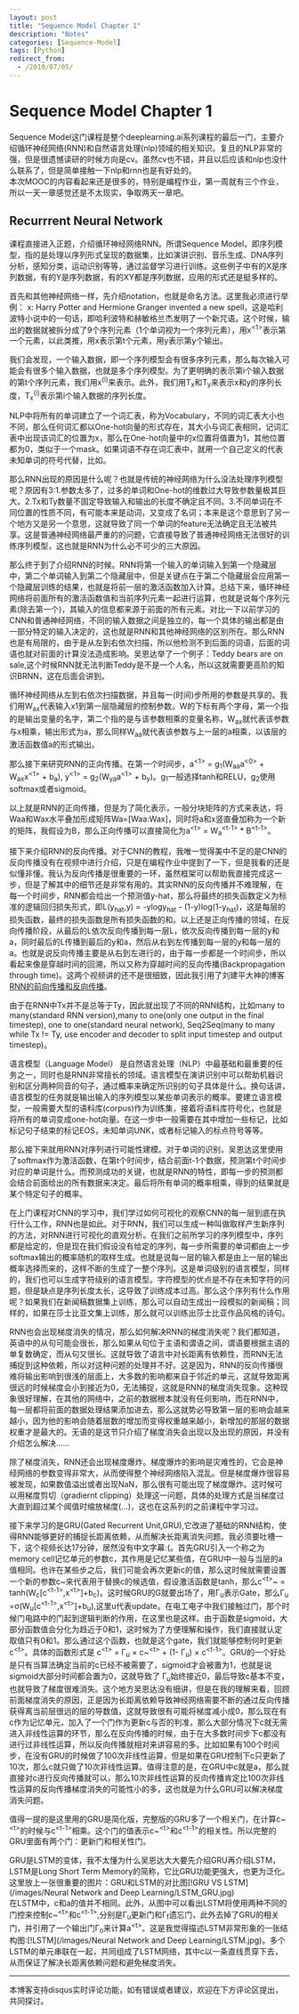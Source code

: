 ```yaml
---
layout: post
title: "Sequence Model Chapter 1"
description: "Notes"
categories: [Sequence-Model]
tags: [Python]
redirect_from:
  - /2019/07/05/
---
```


# Sequence Model Chapter 1  

Sequence Model这门课程是整个deeplearning.ai系列课程的最后一门，主要介绍循环神经网络(RNN)和自然语言处理(nlp)领域的相关知识。复旦的NLP非常的强，但是很遗憾读研的时候方向是cv。虽然cv也不错，并且以后应该和nlp也没什么联系了，但是简单接触一下nlp和rnn也是有好处的。   
本次MOOC的内容看起来还是很多的，特别是编程作业，第一周就有三个作业，所以一天一章感觉还是不太现实，争取两天一章吧。  

## Recurrrent Neural Network  

课程直接进入正题，介绍循环神经网络RNN。所谓Sequence Model，即序列模型，指的是处理以序列形式呈现的数据集，比如演讲识别、音乐生成、DNA序列分析，感知分类，运动识别等等，通过监督学习进行训练。这些例子中有的X是序列数据，有的Y是序列数据，有的XY都是序列数据，应用的形式还是挺多样的。  

首先和其他神经网络一样，先介绍notation，也就是命名方法。这里我必须进行举例： x: Harry Potter and Hermione Granger invented a new spell，这是哈利波特小说中的一句话，即哈利波特和赫敏格兰杰发明了一个新咒语。这个时候，输出的数据就被拆分成了9个序列元素（1个单词视为一个序列元素），用x<sup><1></sup>表示第一个元素，以此类推，用x<sup><t></sup>表示第t个元素，用y<sup><t></sup>表示第y个输出。  

我们会发现，一个输入数据，即一个序列模型会有很多序列元素，那么每次输入可能会有很多个输入数据，也就是多个序列模型。为了更明确的表示第i个输入数据的第t个序列元素，我们用x<sup>(i)<t></sup>来表示。此外，我们用T<sub>x</sub>和T<sub>y</sub>来表示x和y的序列长度，T<sub>x</sub><sup>(i)</sup>表示第i个输入数据的序列长度。  

NLP中将所有的单词建立了一个词汇表，称为Vocabulary，不同的词汇表大小也不同，那么任何词汇都以One-hot向量的形式存在，其大小与词汇表相同，记词汇表中出现该词汇的位置为x，那么在One-hot向量中的x位置将值置为1，其他位置都为0，类似于一个mask。如果词语不存在词汇表中，就用一个自己定义的代表未知单词的符号代替，比如<UNK>。  

那么RNN出现的原因是什么呢？也就是传统的神经网络为什么没法处理序列模型呢？原因有3:1.参数太多了，过多的单词和One-hot的维数过大导致参数量极其巨大。2.Tx和Ty数量不固定导致输入和输出的长度不确定且不同。3.不同单词在不同位置的性质不同，有可能本来是动词，又变成了名词；本来是这个意思到了另一个地方又是另一个意思，这就导致了同一个单词的feature无法确定且无法被共享。这是普通神经网络最严重的的问题，它直接导致了普通神经网络无法很好的训练序列模型，这也就是RNN为什么必不可少的三大原因。  

那么终于到了介绍RNN的时候。RNN将第一个输入的单词输入到第一个隐藏层中，第二个单词输入到第二个隐藏层中，但是关键点在于第二个隐藏层会应用第一个隐藏层训练的结果，也就是将前一层的激活函数加入计算。总结下来，循环神经网络将前面所有的激活函数值和当前序列元素一起进行运算，也就是说每个序列元素(除去第一个)，其输入的信息都来源于前面的所有元素。对比一下以前学习的CNN和普通神经网络，不同的输入数据之间是独立的，每一个具体的输出都是由一部分特定的输入决定的，这也就是RNN和其他神经网络的区别所在。那么RNN也是有局限的，由于是从左到右依次扫描，所以他检测不到后面的词语，后面的词语也就对前面的计算没法造成影响。吴恩达举了一个例子：Teddy bears are on sale,这个时候RNN就无法判断Teddy是不是一个人名，所以这就需要更高阶的知识BRNN，这在后面会讲到。  

循环神经网络从左到右依次扫描数据，并且每一(时间)步所用的参数是共享的。我们用W<sub>ax</sub>代表输入x1到第一层隐藏层的控制参数。W的下标有两个字母，第一个指的是输出变量的名字，第二个指的是与该参数相乘的变量名称，W<sub>ax</sub>就代表该参数与x相乘，输出形式为a，那么同样W<sub>aa</sub>就代表该参数与上一层的a相乘，以该层的激活函数值a的形式输出。  

那么接下来研究RNN的正向传播。在第一个时间步，a<sup><1></sup> = g<sub>1</sub>(W<sub>aa</sub>a<sup><0></sup> + W<sub>ax</sub>x<sup><1></sup> + b<sub>a</sub>), y<sup><1></sup> = g<sub>2</sub>(W<sub>ya</sub>a<sup><1></sup> + b<sub>y</sub>)。g<sub>1</sub>一般选择tanh和RELU，g<sub>2</sub>使用softmax或者sigmoid。  
  
以上就是RNN的正向传播，但是为了简化表示，一般分块矩阵的方式来表达，将Waa和Wax水平叠加形成矩阵Wa=\[Waa:Wax]，同时将a和x竖直叠加称为一个新的矩阵，我假设为B，那么正向传播可以直接简化为a<sup>\<t></sup> = W<sub>a</sub><sup>\<t-1></sup> * B<sup>\<t-1></sup>。  

接下来介绍RNN的反向传播。对于CNN的教程，我唯一觉得美中不足的是CNN的反向传播没有在视频中进行介绍，只是在编程作业中提到了一下，但是我看的还是似懂非懂。我认为反向传播是很重要的一环，虽然框架可以帮助我直接完成这一步，但是了解其中的细节还是非常有用的。其实RNN的反向传播并不难理解，在每一个时间步，RNN都会给出一个预测值y-hat，那么将最终的损失函数定义为标准的逻辑回归损失形式，即L(y<sub>hat</sub>,y) = -ylogy<sub>hat</sub> - (1-y)log(1-y<sub>hat</sub>)，这是每层的损失函数，最终的损失函数是所有损失函数的和。以上还是正向传播的领域，在反向传播阶段，从最后的L依次反向传播到每一层L，依次反向传播到每一层的y和a，同时最后的L传播到最后的y和a，然后从右到左传播到每一层的y和每一层的a。也就是说反向传播主要是从右到左进行的，由于每一步都是一个时间步，所以看起来像是穿越时间的回溯，所以又称为穿越时间的反向传播(Backpropagation through time)。这两个视频讲的还不是很细致，因此我引用了刘建平大神的博客[RNN的前向传播和反向传播](https://www.cnblogs.com/pinard/p/6509630.html)。    

由于在RNN中Tx并不是总等于Ty，因此就出现了不同的RNN结构，比如many to many(standard RNN version),many to one(only one output in the final timestep), one to one(standard neural network), Seq2Seq(many to many while Tx != Ty, use encoder and decoder to split input timestep and output timestep)。  

语言模型（Language Model） 是自然语言处理（NLP）中最基础和最重要的任务之一，同时也是RNN非常擅长的领域。语言模型在演讲识别中可以帮助机器识别和区分两种同音的句子，通过概率来确定所识别的句子具体是什么。换句话讲，语言模型的任务就是输出输入的序列模型以某些单词表示的概率。要建立语言模型，一般需要大型的语料库(corpus)作为训练集，接着将语料库符号化，也就是将所有的单词变成one-hot向量。在这一步中一般需要在其中增加一些标记，比如标记句子结束的标记EOS，未知单词UNK，或者标记输入的标点符号等等。  

那么接下来就用RNN对序列进行可能性建模。对于单词的识别，吴恩达这里使用了softmax作为激活函数，在第t个时间步，结合前面t-1个数据，预测第t个时间步对应的单词是什么。而预测成功的关键，也就是RNN的特性，即每一步的预测都会结合前面给出的所有数据来决定。最后将所有单词的概率相乘，得到的结果就是某个特定句子的概率。  

在上门课程对CNN的学习中，我们学过如何可视化的观察CNN的每一层到底在执行什么工作，RNN也是如此。对于RNN，我们可以生成一种叫做取样产生新序列的方法，对RNN进行可视化的直观分析。在我们之前所学习的序列模型中，序列都是给定的，但是现在我们假设没有给定的序列，每一步所需要的单词都由上一步softmax输出的概率随机的取样生成。也就是说每一层的输入都是由上一层的输出概率选择而来的，这样不断的生成了一整个序列。这是单词级别的语言模型，同样的，我们也可以生成字符级别的语言模型。字符模型的优点是不存在未知字符的问题，但是缺点是序列长度太长，这导致了训练成本过高。那么这个序列有什么作用呢？如果我们在新闻稿数据集上训练，那么可以自动生成出一段模拟的新闻稿；同样的，如果在莎士比亚文集上训练，那么就可以训练出莎士比亚作品风格的诗句。  

RNN也会出现梯度消失的情况，那么如何解决RNN的梯度消失呢？我们都知道，英语中的从句可能会很长，那么如果从句位于主语和谓语之间，谓语要根据主语的单复数确定，而从句又很长。这就导致了语言中对长距离有依赖性，而RNN无法捕捉到这种依赖，所以对这种问题的处理并不好。这是因为，RNN的反向传播很难将输出影响到很浅的层面上，大多数的影响都来自于邻近的单元，这就导致距离很远的时候梯度会小到接近为0，无法捕捉，这就是RNN的梯度消失现象。这种现象很好理解，在其他的网络中，之前的数据根本就没有任何影响，而在RNN中，每一层都将前面的数据处理结果添加进去，那么这就势必导致第一层的影响会越来越小，因为他的影响会随着层数的增加而变得权重越来越小，新增加的那层的数据权重才是最大的。无语的是这节只介绍了梯度消失会出现以及出现的原因，并没有介绍怎么解决……  

除了梯度消失，RNN还会出现梯度爆炸。梯度爆炸的影响是灾难性的，它会是神经网络的参数变得非常大，从而使得整个神经网络陷入混乱。但是梯度爆炸很容易被发现，如果数值溢出或者出现NaN，那么很有可能出现了梯度爆炸。这时候可以用梯度剪切（gradiernt clipping）处理这一问题，具体的处理方式是当梯度过大直到超过某个阈值时缩放梯度(...)，这也在这系列的之前课程中学习过。  

接下来学习的是GRU(Gated Recurrent Unit,GRU),它改进了基础的RNN结构，使得RNN能够更好的捕捉长距离依赖，从而解决长距离消失问题。我必须要吐槽一下，这个视频长达17分钟，居然没有中文字幕:(。首先GRU引入一个称之为memory cell记忆单元的参数c，其作用是记忆某些值，在GRU中一般与当层的a值相同。也许在某些步之后，我们可能会再次更新c的值，那么这时候就需要设置一个新的参数c~来代表用于替换c的候选值，假设激活函数是tanh，那么c<sup>\<t></sup>~ = tanh(W<sub>c</sub>\[c<sup>\<t-1></sup>,x<sup>\<t></sup>]+b<sub>c</sub>)。这时候GRU的G就要出场了，用Γ<sub>u</sub>表示Gate，那么Γ<sub>u</sub> =σ(W<sub>u</sub>\[c<sup>\<t-1></sup>,x<sup>\<t></sup>]+b<sub>u</sub>),这里u代表update。在电工电子中我们接触过门，那个时候门电路中的门起到逻辑判断的作用，在这里也是这样。由于函数是sigmoid，大部分函数值会分化为趋近于0和1，这时候为了方便理解和操作，我们直接就认定取值只有0和1。那么通过这个函数，也就是这个gate，我们就能够控制何时更新c<sup>\<t></sup>。具体的函数形式是 c<sup>\<t></sup> = Γ<sub>u</sub> ×  c~<sup>\<t></sup> + (1- Γ<sub>u</sub>) × c<sup>\<t-1></sup>。GRU的一个好处是只有当算法确定当前的c已经不被需要了，sigmoid才会被置为1，也就是说sigmoid大部分时间都会置为0，这就导致了 Γ<sub>u</sub>始终接近0，最后导致c基本不变，也就导致了梯度很难消失。这个地方吴恩达没有细讲，但是在我的理解来看，回顾前面梯度消失的原因，正是因为长距离依赖导致神经网络需要不断的通过反向传播获得离当前层很远的层的导数值，这就导致很有可能将梯度减小成0，那么现在有c作为记忆单元，加入了一个门作为更新c与否的判准，那么大部分情况下c就无需进入非线性运算的环节，那么在反向传播的时候，由于在大多数时间步下c都没有进行过非线性运算，所以反向传播就相对来讲容易的多。比如如果有100个时间步，在没有GRU的时候做了100次非线性运算，但是如果在GRU控制下c只更新了10次，那么c就只做了10次非线性运算。值得注意的是，在GRU中c就是a，那么就直接对c进行反向传播就可以，那么10次非线性运算的反向传播肯定比100次非线性运算的反向传播梯度消失的可能性小的多，这也就是为什么GRU可以解决梯度消失问题。  

值得一提的是这里用的GRU是简化版，完整版的GRU多了一个相关门，在计算c~<sup>\<t></sup>的时候与c<sup>\<t-1></sup>相乘。这个门的值表示c~<sup>\<t></sup>和c<sup>\<t-1></sup>的相关性。所以完整的GRU里面有两个门：更新门和相关性门。  

GRU是LSTM的变体，我不太懂为什么吴恩达大大要先介绍GRU再介绍LSTM，LSTM是Long Short Term Memory的简称，它比GRU功能更强大，也更为泛化。这里放上一张很重要的图片：GRU和LSTM的对比图[!GRU VS LSTM](/images/Neural Network and Deep Learning/LSTM_GRU.jpg)  
在LSTM中，c和a的值并不相同。此外，从图中可以看出LSTM将使用两种不同的门控来控制c~<sup>\<t></sup>和c<sup>\<t-1></sup>,分别是Γ<sub>u</sub>更新门和Γ<sub>f</sub>遗忘门，此外去掉了GRU的相关门，并引用了一个输出门Γ<sub>o</sub>来计算a<sup>\<t></sup>。这是我觉得描述LSTM非常形象的一张结构图:[!LSTM](/images/Neural Network and Deep Learning/LSTM.jpg)。多个LSTM的单元串联在一起，共同组成了LSTM网络，其中c以一条直线贯穿下去，从而保证了解决长距离依赖问题和避免梯度消失。  




---
本博客支持disqus实时评论功能，如有错误或者建议，欢迎在下方评论区提出，共同探讨。  
